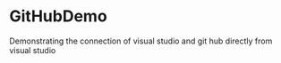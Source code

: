 # GitHubDemo
Demonstrating the connection of visual studio and git hub directly from visual studio 

